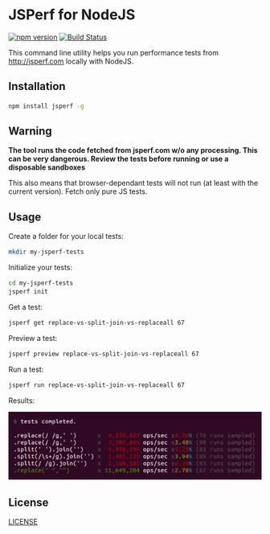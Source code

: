 # JSPerf for NodeJS

[![npm version](https://badge.fury.io/js/jsperf.svg)](http://badge.fury.io/js/jsperf)
[![Build Status](http://img.shields.io/travis/OrKoN/jsperf.svg?style=flat)](https://travis-ci.org/OrKoN/jsperf)


This command line utility helps you run performance tests from http://jsperf.com locally with NodeJS.

## Installation

```sh
npm install jsperf -g
```

## Warning

**The tool runs the code fetched from jsperf.com w/o any processing. This can be very dangerous. Review the tests before running or use a disposable sandboxes**

This also means that browser-dependant tests will not run (at least with the current version). Fetch only pure JS tests.

## Usage

Create a folder for your local tests:

```sh
mkdir my-jsperf-tests
```

Initialize your tests:

```sh
cd my-jsperf-tests
jsperf init
```

Get a test:

```sh
jsperf get replace-vs-split-join-vs-replaceall 67
```

Preview a test:

```sh
jsperf preview replace-vs-split-join-vs-replaceall 67
```

Run a test:

```sh
jsperf run replace-vs-split-join-vs-replaceall 67
```

Results:

![jsperf results](./results.png "jsperf results")

## License

[LICENSE](./LICENSE)
